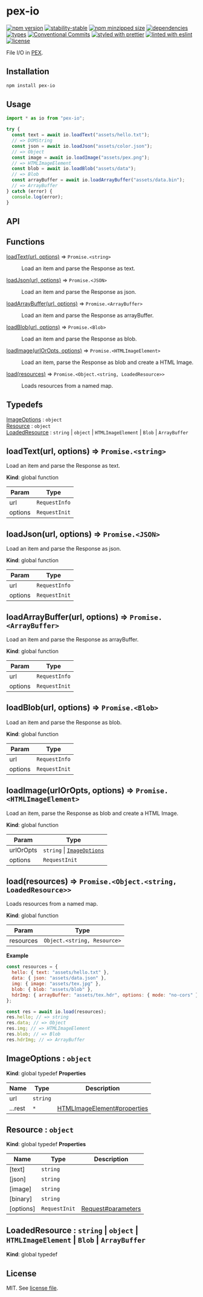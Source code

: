 # pex-io

[![npm version](https://img.shields.io/npm/v/pex-io)](https://www.npmjs.com/package/pex-io)
[![stability-stable](https://img.shields.io/badge/stability-stable-green.svg)](https://www.npmjs.com/package/pex-io)
[![npm minzipped size](https://img.shields.io/bundlephobia/minzip/pex-io)](https://bundlephobia.com/package/pex-io)
[![dependencies](https://img.shields.io/librariesio/release/npm/pex-io)](https://github.com/pex-gl/pex-io/blob/main/package.json)
[![types](https://img.shields.io/npm/types/pex-io)](https://github.com/microsoft/TypeScript)
[![Conventional Commits](https://img.shields.io/badge/Conventional%20Commits-1.0.0-fa6673.svg)](https://conventionalcommits.org)
[![styled with prettier](https://img.shields.io/badge/styled_with-Prettier-f8bc45.svg?logo=prettier)](https://github.com/prettier/prettier)
[![linted with eslint](https://img.shields.io/badge/linted_with-ES_Lint-4B32C3.svg?logo=eslint)](https://github.com/eslint/eslint)
[![license](https://img.shields.io/github/license/pex-gl/pex-io)](https://github.com/pex-gl/pex-io/blob/main/LICENSE.md)

File I/O in [PEX](https://pex.gl).

## Installation

```bash
npm install pex-io
```

## Usage

```js
import * as io from "pex-io";

try {
  const text = await io.loadText("assets/hello.txt");
  // => DOMString
  const json = await io.loadJson("assets/color.json");
  // => Object
  const image = await io.loadImage("assets/pex.png");
  // => HTMLImageElement
  const blob = await io.loadBlob("assets/data");
  // => Blob
  const arrayBuffer = await io.loadArrayBuffer("assets/data.bin");
  // => ArrayBuffer
} catch (error) {
  console.log(error);
}
```

## API

<!-- api-start -->

## Functions

<dl>
<dt><a href="#loadText">loadText(url, options)</a> ⇒ <code>Promise.&lt;string&gt;</code></dt>
<dd><p>Load an item and parse the Response as text.</p>
</dd>
<dt><a href="#loadJson">loadJson(url, options)</a> ⇒ <code>Promise.&lt;JSON&gt;</code></dt>
<dd><p>Load an item and parse the Response as json.</p>
</dd>
<dt><a href="#loadArrayBuffer">loadArrayBuffer(url, options)</a> ⇒ <code>Promise.&lt;ArrayBuffer&gt;</code></dt>
<dd><p>Load an item and parse the Response as arrayBuffer.</p>
</dd>
<dt><a href="#loadBlob">loadBlob(url, options)</a> ⇒ <code>Promise.&lt;Blob&gt;</code></dt>
<dd><p>Load an item and parse the Response as blob.</p>
</dd>
<dt><a href="#loadImage">loadImage(urlOrOpts, options)</a> ⇒ <code>Promise.&lt;HTMLImageElement&gt;</code></dt>
<dd><p>Load an item, parse the Response as blob and create a HTML Image.</p>
</dd>
<dt><a href="#load">load(resources)</a> ⇒ <code>Promise.&lt;Object.&lt;string, LoadedResource&gt;&gt;</code></dt>
<dd><p>Loads resources from a named map.</p>
</dd>
</dl>

## Typedefs

<dl>
<dt><a href="#ImageOptions">ImageOptions</a> : <code>object</code></dt>
<dd></dd>
<dt><a href="#Resource">Resource</a> : <code>object</code></dt>
<dd></dd>
<dt><a href="#LoadedResource">LoadedResource</a> : <code>string</code> | <code>object</code> | <code>HTMLImageElement</code> | <code>Blob</code> | <code>ArrayBuffer</code></dt>
<dd></dd>
</dl>

<a name="loadText"></a>

## loadText(url, options) ⇒ <code>Promise.&lt;string&gt;</code>

Load an item and parse the Response as text.

**Kind**: global function

| Param   | Type                     |
| ------- | ------------------------ |
| url     | <code>RequestInfo</code> |
| options | <code>RequestInit</code> |

<a name="loadJson"></a>

## loadJson(url, options) ⇒ <code>Promise.&lt;JSON&gt;</code>

Load an item and parse the Response as json.

**Kind**: global function

| Param   | Type                     |
| ------- | ------------------------ |
| url     | <code>RequestInfo</code> |
| options | <code>RequestInit</code> |

<a name="loadArrayBuffer"></a>

## loadArrayBuffer(url, options) ⇒ <code>Promise.&lt;ArrayBuffer&gt;</code>

Load an item and parse the Response as arrayBuffer.

**Kind**: global function

| Param   | Type                     |
| ------- | ------------------------ |
| url     | <code>RequestInfo</code> |
| options | <code>RequestInit</code> |

<a name="loadBlob"></a>

## loadBlob(url, options) ⇒ <code>Promise.&lt;Blob&gt;</code>

Load an item and parse the Response as blob.

**Kind**: global function

| Param   | Type                     |
| ------- | ------------------------ |
| url     | <code>RequestInfo</code> |
| options | <code>RequestInit</code> |

<a name="loadImage"></a>

## loadImage(urlOrOpts, options) ⇒ <code>Promise.&lt;HTMLImageElement&gt;</code>

Load an item, parse the Response as blob and create a HTML Image.

**Kind**: global function

| Param     | Type                                                              |
| --------- | ----------------------------------------------------------------- |
| urlOrOpts | <code>string</code> \| [<code>ImageOptions</code>](#ImageOptions) |
| options   | <code>RequestInit</code>                                          |

<a name="load"></a>

## load(resources) ⇒ <code>Promise.&lt;Object.&lt;string, LoadedResource&gt;&gt;</code>

Loads resources from a named map.

**Kind**: global function

| Param     | Type                                         |
| --------- | -------------------------------------------- |
| resources | <code>Object.&lt;string, Resource&gt;</code> |

**Example**

```js
const resources = {
  hello: { text: "assets/hello.txt" },
  data: { json: "assets/data.json" },
  img: { image: "assets/tex.jpg" },
  blob: { blob: "assets/blob" },
  hdrImg: { arrayBuffer: "assets/tex.hdr", options: { mode: "no-cors" } },
};

const res = await io.load(resources);
res.hello; // => string
res.data; // => Object
res.img; // => HTMLImageElement
res.blob; // => Blob
res.hdrImg; // => ArrayBuffer
```

<a name="ImageOptions"></a>

## ImageOptions : <code>object</code>

**Kind**: global typedef
**Properties**

| Name    | Type                | Description                                                                                                 |
| ------- | ------------------- | ----------------------------------------------------------------------------------------------------------- |
| url     | <code>string</code> |                                                                                                             |
| ...rest | <code>\*</code>     | [HTMLImageElement#properties](https://developer.mozilla.org/en-US/docs/Web/API/HTMLImageElement#properties) |

<a name="Resource"></a>

## Resource : <code>object</code>

**Kind**: global typedef
**Properties**

| Name      | Type                     | Description                                                                                       |
| --------- | ------------------------ | ------------------------------------------------------------------------------------------------- |
| [text]    | <code>string</code>      |                                                                                                   |
| [json]    | <code>string</code>      |                                                                                                   |
| [image]   | <code>string</code>      |                                                                                                   |
| [binary]  | <code>string</code>      |                                                                                                   |
| [options] | <code>RequestInit</code> | [Request#parameters](https://developer.mozilla.org/en-US/docs/Web/API/Request/Request#parameters) |

<a name="LoadedResource"></a>

## LoadedResource : <code>string</code> \| <code>object</code> \| <code>HTMLImageElement</code> \| <code>Blob</code> \| <code>ArrayBuffer</code>

**Kind**: global typedef

<!-- api-end -->

## License

MIT. See [license file](https://github.com/pex-gl/pex-io/blob/main/LICENSE.md).
